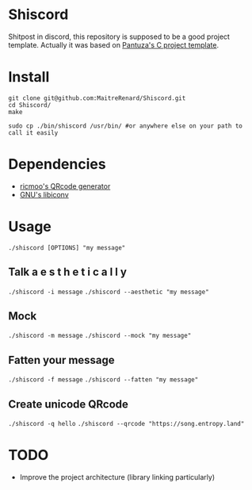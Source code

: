 # Shiscord

Shitpost in discord, this repository is supposed to be a good project template. Actually it was based on [Pantuza's C project template](https://github.com/pantuza/c-project-template).

# Install

```
git clone git@github.com:MaitreRenard/Shiscord.git
cd Shiscord/
make

sudo cp ./bin/shiscord /usr/bin/ #or anywhere else on your path to call it easily
```

# Dependencies

* [ricmoo's QRcode generator](https://github.com/ricmoo/QRCode)
* [GNU's libiconv](https://savannah.gnu.org/projects/libiconv/)

# Usage

`./shiscord [OPTIONS] "my message"`

## Talk a e s t h e t i c a l l y

`./shiscord -i message`
`./shiscord --aesthetic "my message"`

## Mock

`./shiscord -m message`
`./shiscord --mock "my message"`

## Fatten your message

`./shiscord -f message`
`./shiscord --fatten "my message"`

## Create unicode QRcode

`./shiscord -q hello`
`./shiscord --qrcode "https://song.entropy.land"`

# TODO

* Improve the project architecture (library linking particularly)
